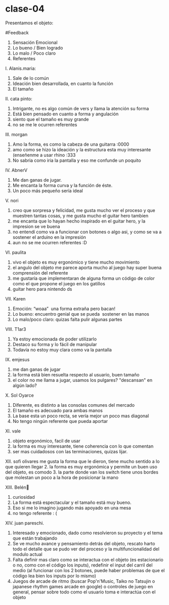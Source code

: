 # clase-04

Presentamos el objeto:

#Feedback


1. Sensación Emocional
2. Lo bueno / Bien logrado
3. Lo malo / Poco claro
4. Referentes


I. Alanis.maria:
1. Sale de lo común
2. Ideación bien desarrollada, en cuanto la función
3. El tamaño


II. cata pinto:
1. Intrigante, no es algo común de vers y llama la atención su forma
2. Está bien pensado en cuanto a forma y angulación
3. siento que el tamaño es muy grande
4. no se me le ocurren referentes


III. morgan
1. Amo la forma, es como la cabeza de una guitarra :0000
2. amo como se hizo la ideación y la estructura esta muy interesante (enseñenme a usar rhino :333
3. No sabria como iria la pantalla y eso me confunde un poquito


IV. AbnerV
1. Me dan ganas de jugar.
2. Me encanta la forma curva  y la función de éste. 
3. Un poco más pequeño sería ideal


V. nori
1. creo que sorpresa y felicidad, me gusta mucho ver el proceso y que muestren tantas cosas, y me gusta mucho el guitar hero tambien 
2. me encanta que lo hayan hecho inspirado en el guitar hero, y la impresion se ve buena
3. no entendí como va a funcionar con botones o algo asi, y como se va a sostener el arduino en la impresión
4. aun no se me ocurren referentes :D


VI. paulita
1. vivo el objeto es muy ergonómico y tiene mucho movimiento 
2. el angulo del objeto me parece aporta mucho al juego hay super buena comprensión del referente 
3. me gustaría que implementaran de alguna forma un código de color como el que propone el juego en los gatillos
4. guitar hero para nintendo ds


VII. Karen
1. Emoción: “woaa”  una forma extraña pero bacan!
2. Lo bueno: encuentro genial que se pueda  sostener en las manos
3. Lo malo/poco claro: quizas falta pulir algunas partes 


VIII. T1ar3
1. Ya estoy emocionada de poder utilizarlo 
2. Destaco su forma y lo fácil de manipular 
3. Todavía no estoy muy clara como va la pantalla


IX. emjesus
1. me dan ganas de jugar
2. la forma está bien resuelta respecto al usuario, buen tamaño
3.  el color no me llama a jugar, usamos los pulgares? "descansan" en algún lado?


X. Sol Oyarce
1. Diferente, es distinto a las consolas comunes del mercado
2. El tamaño es adecuado para ambas manos 
3. La base esta un poco recta, se vería mejor un poco mas diagonal 
4. No tengo ningún referente que pueda aportar


XI. vale
1. objeto ergonómico, facil de usar
2. la forma es muy interesante, tiene coherencia con lo que comentan
3. ser mas cuidadosos con las terminaciones, quizas lijar.


XII. sofi olivares
me gusta la forma que le dieron, tiene mucho sentido a lo que quieren llegar
2. la forma es muy ergonómica y permite un buen uso del objeto, es comodo
3. la parte donde van los switch tiene unos bordes que molestan un poco a la hora de posicionar la mano


XIII. Belén🪼 
1. curiosidad
2. La forma está espectacular y el tamaño está muy bueno.
3. Eso si me lo imagino jugando más apoyado en una mesa
4. no tengo referente : (


XIV. juan pareschi. 
1. Interesado y emocionado, dado como resolvieron su proyecto y el tema que están trabajando
2. Se ve mucho avance y pensamiento detrás del objeto, rescato harto todo el detalle que se pudo ver del proceso y la multifuncionalidad del modulo actual
3. Falta definir mas claro como se interactua con el objeto (es estacionario o no, como  con el código los inputs), redefinir el input del carril del medio (al funcionar con los 2 botones, puede haber problemas de que el código lea bien los inputs por lo mismo)
4. Juegos de arcade de ritmo (buscar Pop'n'Music, Taiko no Tatsujin o japanese rhythm games arcade en google) o controles de juego en general, pensar sobre todo como el usuario toma e interactúa con el objeto
